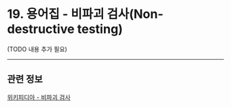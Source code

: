 # 19. 용어집 - 비파괴 검사(Non-destructive testing)

(TODO 내용 추가 필요)

***

## 관련 정보
[위키피디아 - 비파괴 검사](https://ko.wikipedia.org/wiki/%EB%B9%84%ED%8C%8C%EA%B4%B4_%EA%B2%80%EC%82%AC)
